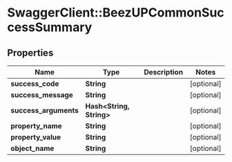 # SwaggerClient::BeezUPCommonSuccessSummary

## Properties
Name | Type | Description | Notes
------------ | ------------- | ------------- | -------------
**success_code** | **String** |  | [optional] 
**success_message** | **String** |  | [optional] 
**success_arguments** | **Hash&lt;String, String&gt;** |  | [optional] 
**property_name** | **String** |  | [optional] 
**property_value** | **String** |  | [optional] 
**object_name** | **String** |  | [optional] 


